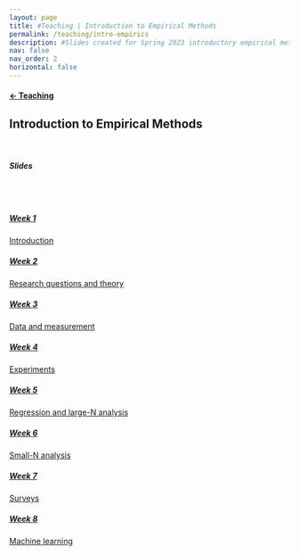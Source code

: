 ```yaml
---
layout: page
title: #Teaching | Introduction to Empirical Methods
permalink: /teaching/intro-empirics
description: #Slides created for Spring 2023 introductory empirical methods course
nav: false
nav_order: 2
horizontal: false
---
```


<h4><a href="/teaching/"><span>&#8592;</span> Teaching</a></h4>
<h2>Introduction to Empirical Methods</h2>
<br>
<h5><i>Slides</i></h5>
<br>
<br>
<div class="row">
  <div class="col-sm-3">
    <div class="card">
      <div class="card-body">
        <h5 class="card-title"><a href="/assets/pdf/intro empirics/PS210 Week 1.pdf">Week 1</a></h5>
        <div class="card-text">
            <a href="/assets/pdf/intro empirics/PS210 Week 1.pdf">Introduction</a>
        </div>
      </div>
    </div>
  </div>
  <div class="col-sm-3">
    <div class="card">
      <div class="card-body">
        <h5 class="card-title"><a href="/assets/pdf/intro empirics/PS210 Week 2.pdf">Week 2</a></h5>
        <div class="card-text">
            <a href="/assets/pdf/intro empirics/PS210 Week 2.pdf">Research questions and theory</a>
        </div>
      </div>
    </div>
  </div>
<div class="col-sm-3">
    <div class="card">
      <div class="card-body">
        <h5 class="card-title"><a href="/assets/pdf/intro empirics/PS210 Week 3.pdf">Week 3</a></h5>
        <div class="card-text">
            <a href="/assets/pdf/intro empirics/PS210 Week 3.pdf">Data and measurement</a>
        </div>
      </div>
    </div>
  </div>
<div class="col-sm-3">
    <div class="card">
      <div class="card-body">
        <h5 class="card-title"><a href="/assets/pdf/intro empirics/PS210 Week 4.pdf">Week 4</a></h5>
        <div class="card-text">
            <a href="/assets/pdf/intro empirics/PS210 Week 4.pdf">Experiments</a>
        </div>
      </div>
    </div>
  </div>

  <div class="row">
  <div class="col-sm-3">
    <div class="card">
      <div class="card-body">
        <h5 class="card-title"><a href="/assets/pdf/intro empirics/PS210 Week 5.pdf">Week 5</a></h5>
        <div class="card-text">
            <a href="/assets/pdf/intro empirics/PS210 Week 5.pdf">Regression and large-N analysis</a>
        </div>
      </div>
    </div>
  </div>
  <div class="col-sm-3">
    <div class="card">
      <div class="card-body">
        <h5 class="card-title"><a href="/assets/pdf/intro empirics/PS210 Week 6.pdf">Week 6</a></h5>
        <div class="card-text">
            <a href="/assets/pdf/intro empirics/PS210 Week 6.pdf">Small-N analysis</a>
        </div>
      </div>
    </div>
  </div>
<div class="col-sm-3">
    <div class="card">
      <div class="card-body">
        <h5 class="card-title"><a href="/assets/pdf/intro empirics/PS210 Week 7.pdf">Week 7</a></h5>
        <div class="card-text">
            <a href="/assets/pdf/intro empirics/PS210 Week 7.pdf">Surveys</a>
        </div>
      </div>
    </div>
  </div>
<div class="col-sm-3">
    <div class="card">
      <div class="card-body">
        <h5 class="card-title"><a href="/assets/pdf/intro empirics/PS210 Week 8.pdf">Week 8</a></h5>
        <div class="card-text">
            <a href="/assets/pdf/intro empirics/PS210 Week 8.pdf">Machine learning</a>
        </div>
      </div>
    </div>
  </div>

